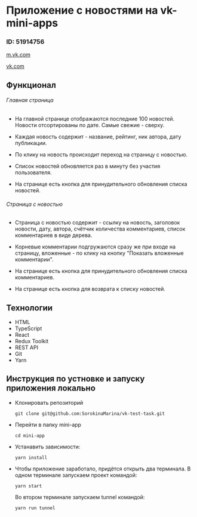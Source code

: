 # Приложение с новостями на vk-mini-apps 

### ID: 51914756
[m.vk.com](https://prod-app51914756-08f40c4213a5.pages-ac.vk-apps.com/index.html)

[vk.com](https://prod-app51914756-08f40c4213a5.pages-ac.vk-apps.com/index.html)


## Функционал
  ###### Главная страница
* На главной странице отображаются последние 100 новостей. Новости отсортированы по дате. Самые свежие - сверху.

* Каждая новость содержит - название, рейтинг, ник автора, дату публикации.
    
* По клику на новость происходит переход на страницу с новостью.

* Список новостей обновляется раз в минуту без участия пользователя.

* На странице есть кнопка для принудительного обновления списка новостей.

###### Страница с новостью
* Страница с новостью содержит - ссылку на новость, заголовок новости, дату, автора, счётчик количества комментариев, список комментариев в виде дерева.

* Корневые комментарии подгружаются сразу же при входе на страницу, вложенные - по клику на кнопку "Показать вложенные комментарии".

* На странице есть кнопка для принудительного обновления списка комментариев.

* На странице есть кнопка для возврата к списку новостей.

## Технологии
* HTML
* TypeScript
* React
* Redux Toolkit
* REST API
* Git
* Yarn

## Инструкция по устновке и запуску приложения локально

* Клонировать репозиторий

  `git clone git@github.com:SorokinaMarina/vk-test-task.git`

* Перейти в папку mini-app

  `cd mini-app`

* Устанавить зависимости:

  `yarn install`

* Чтобы приложение заработало, придётся открыть два терминала. В одном терминале запускаем проект командой:

  `yarn start`

  Во втором терминале запускаем tunnel командой:

  `yarn run tunnel`


